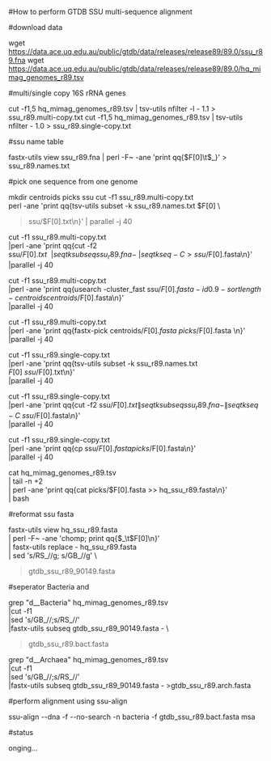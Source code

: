 #How to perform GTDB SSU multi-sequence alignment

#download data

  wget https://data.ace.uq.edu.au/public/gtdb/data/releases/release89/89.0/ssu_r89.fna
  wget https://data.ace.uq.edu.au/public/gtdb/data/releases/release89/89.0/hq_mimag_genomes_r89.tsv

#multi/single copy 16S rRNA genes

  cut -f1,5 hq_mimag_genomes_r89.tsv | tsv-utils  nfilter -l  - 1.1   > ssu_r89.multi-copy.txt
  cut -f1,5 hq_mimag_genomes_r89.tsv | tsv-utils  nfilter - 1.0       > ssu_r89.single-copy.txt

#ssu name table

  fastx-utils view  ssu_r89.fna | perl -F~ -ane 'print qq{$F[0]\t$_}' > ssu_r89.names.txt

#pick one sequence from one genome

  mkdir centroids picks ssu
  cut -f1 ssu_r89.multi-copy.txt  \
  perl -ane  'print qq{tsv-utils subset -k  ssu_r89.names.txt  $F[0] \
  >ssu/$F[0].txt\n}' | parallel -j 40
  
  cut -f1 ssu_r89.multi-copy.txt \
  |perl -ane  'print qq{cut -f2 ssu/$F[0].txt \ \
  |seqtk subseq  ssu_r89.fna -  \
  |seqtk seq -C >ssu/$F[0].fasta\n}' \
  |parallel -j 40
  
  cut -f1 ssu_r89.multi-copy.txt  \
  |perl -ane  'print qq{usearch -cluster_fast ssu/$F[0].fasta  -id 0.9  -sort length -centroids centroids/$F[0].fasta\n}' \
  |parallel -j 40
  
  cut -f1 ssu_r89.multi-copy.txt \
  |perl -ane  'print qq{fastx-pick centroids/$F[0].fasta  \>picks/$F[0].fasta \n}' \
  |parallel -j 40

  cut -f1 ssu_r89.single-copy.txt \
  |perl -ane  'print qq{tsv-utils subset -k  ssu_r89.names.txt  $F[0] \>ssu/$F[0].txt\n}' \
  |parallel -j 40
  
  cut -f1 ssu_r89.single-copy.txt \
  |perl -ane  'print qq{cut -f2 ssu/$F[0].txt \| seqtk subseq  ssu_r89.fna - \| seqtk seq -C \>ssu/$F[0].fasta\n}' \
  |parallel -j 40
  
  cut -f1 ssu_r89.single-copy.txt \
  |perl -ane  'print qq{cp ssu/$F[0].fasta  picks/$F[0].fasta\n}' \
  |parallel -j 40

  cat  hq_mimag_genomes_r89.tsv \
  | tail -n +2  \
  | perl -ane 'print qq{cat  picks/$F[0].fasta \>\> hq_ssu_r89.fasta\n}' \
  | bash

#reformat ssu fasta

  fastx-utils view  hq_ssu_r89.fasta             \
  | perl -F~ -ane 'chomp; print qq{$_\t$F[0]\n}' \
  | fastx-utils replace  -  hq_ssu_r89.fasta     \
  | sed 's/RS_//g; s/GB_//g'                     \
  > gtdb_ssu_r89_90149.fasta

#seperator Bacteria and 
   
   grep "d__Bacteria"  hq_mimag_genomes_r89.tsv    \
   |cut -f1                                        \
   |sed 's/GB_//;s/RS_//'                          \
   |fastx-utils subseq  gtdb_ssu_r89_90149.fasta - \
   >gtdb_ssu_r89.bact.fasta
   
   grep "d__Archaea"  hq_mimag_genomes_r89.tsv    \
   |cut -f1                                       \
   |sed 's/GB_//;s/RS_//'                         \
   |fastx-utils subseq  gtdb_ssu_r89_90149.fasta - >gtdb_ssu_r89.arch.fasta

#perform alignment using ssu-align

   ssu-align  --dna  -f  --no-search   -n bacteria -f  gtdb_ssu_r89.bact.fasta  msa

#status
  
  onging...
